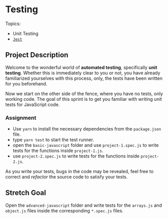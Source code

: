 # Testing


Topics:

- Unit Testing
- [`Jest`](https://facebook.github.io/jest/)

## Project Description

Welcome to the wonderful world of **automated testing**, specifically **unit testing**. Whether this is immediately clear to you or not, you have already familiarized yourselves with this process, only, the tests have been written for you beforehand.

Now we start on the other side of the fence, where you have no tests, only working code. The goal of this sprint is to get you familiar with writing unit tests for JavaScript code.

### Assignment

- Use `yarn` to install the necessary dependencies from the `package.json` file.
- type `yarn test` to start the test runner.
- open the `basic-javascript` folder and use `project-1.spec.js` to write tests for the functions inside `project-1.js`.
- use `project-2.spec.js` to write tests for the functions inside `project-2.js`.

As you write your tests, bugs in the code may be revealed, feel free to correct and _refactor_ the source code to satisfy your tests.

## Stretch Goal

Open the `advanced-javascript` folder and write tests for the `arrays.js` and `object.js` files inside the corresponding `*.spec.js` files.
